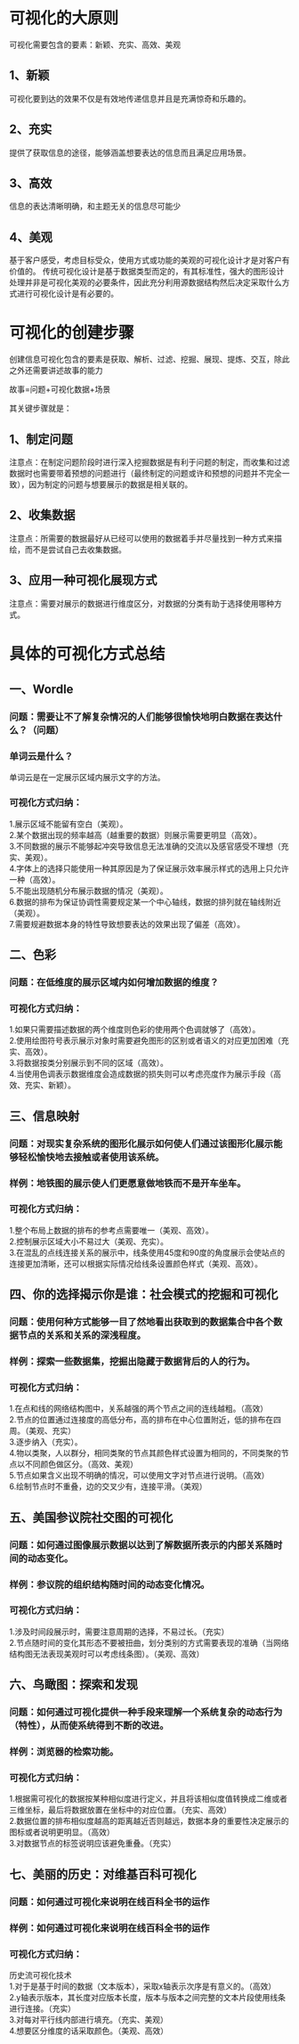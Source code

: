 # 可视化的大原则

可视化需要包含的要素：新颖、充实、高效、美观

## 1、新颖

可视化要到达的效果不仅是有效地传递信息并且是充满惊奇和乐趣的。

## 2、充实

提供了获取信息的途径，能够涵盖想要表达的信息而且满足应用场景。

## 3、高效

信息的表达清晰明确，和主题无关的信息尽可能少

## 4、美观

基于客户感受，考虑目标受众，使用方式或功能的美观的可视化设计才是对客户有价值的。
传统可视化设计是基于数据类型而定的，有其标准性，强大的图形设计处理并非是可视化美观的必要条件，因此充分利用源数据结构然后决定采取什么方式进行可视化设计是有必要的。


# 可视化的创建步骤

创建信息可视化包含的要素是获取、解析、过滤、挖掘、展现、提炼、交互，除此之外还需要讲述故事的能力

故事=问题+可视化数据+场景

其关键步骤就是：

## 1、制定问题

注意点：在制定问题阶段时进行深入挖掘数据是有利于问题的制定，而收集和过滤数据时也需要带着预想的问题进行（最终制定的问题或许和预想的问题并不完全一致），因为制定的问题与想要展示的数据是相关联的。

## 2、收集数据

注意点：所需要的数据最好从已经可以使用的数据着手并尽量找到一种方式来描绘，而不是尝试自己去收集数据。

## 3、应用一种可视化展现方式

注意点：需要对展示的数据进行维度区分，对数据的分类有助于选择使用哪种方式。


# 具体的可视化方式总结

## 一、Wordle

### 问题：需要让不了解复杂情况的人们能够很愉快地明白数据在表达什么？（问题）

### 单词云是什么？
单词云是在一定展示区域内展示文字的方法。

### 可视化方式归纳：
1.展示区域不能留有空白（美观）。  
2.某个数据出现的频率越高（越重要的数据）则展示需要更明显（高效）。  
3.不同数据的展示不能够起冲突导致信息无法准确的交流以及感官感受不理想（充实、美观）。  
4.字体上的选择只能使用一种其原因是为了保证展示效率展示样式的选用上只允许一种（高效）。  
5.不能出现随机分布展示数据的情况（美观）。  
6.数据的排布为保证协调性需要规定某一个中心轴线，数据的排列就在轴线附近（美观）。  
7.需要规避数据本身的特性导致想要表达的效果出现了偏差（高效）。  

## 二、色彩

### 问题：在低维度的展示区域内如何增加数据的维度？

### 可视化方式归纳：
1.如果只需要描述数据的两个维度则色彩的使用两个色调就够了（高效）。  
2.使用绘图符号表示展示对象时需要避免图形的区别或者语义的对应更加困难（充实、高效）。  
3.将数据按类分别展示到不同的区域（高效）。  
4.当使用色调表示数据维度会造成数据的损失则可以考虑亮度作为展示手段（高效、充实、新颖）。  

## 三、信息映射

### 问题：对现实复杂系统的图形化展示如何使人们通过该图形化展示能够轻松愉快地去接触或者使用该系统。

### 样例：地铁图的展示使人们更愿意做地铁而不是开车坐车。

### 可视化方式归纳：
1.整个布局上数据的排布的参考点需要唯一（美观、高效）。  
2.控制展示区域大小不易过大（美观、充实）。  
3.在混乱的点线连接关系的展示中，线条使用45度和90度的角度展示会使站点的连接更加清晰，还可以根据实际情况给线条设置颜色样式（美观、高效）。  

## 四、你的选择揭示你是谁：社会模式的挖掘和可视化

### 问题：使用何种方式能够一目了然地看出获取到的数据集合中各个数据节点的关系和关系的深浅程度。

### 样例：探索一些数据集，挖掘出隐藏于数据背后的人的行为。

### 可视化方式归纳：
1.在点和线的网络结构图中，关系越强的两个节点之间的连线越粗。（高效）  
2.节点的位置通过连接度的高低分布，高的排布在中心位置附近，低的排布在四周。（美观、充实）  
3.逐步纳入（充实）。  
4.物以类聚，人以群分，相同类聚的节点其颜色样式设置为相同的，不同类聚的节点以不同颜色做区分。（高效、美观）  
5.节点如果含义出现不明确的情况，可以使用文字对节点进行说明。（高效）  
6.绘制节点时不重叠，边的交叉少有，连接平滑。（美观）  

## 五、美国参议院社交图的可视化

### 问题：如何通过图像展示数据以达到了解数据所表示的内部关系随时间的动态变化。

### 样例：参议院的组织结构随时间的动态变化情况。

### 可视化方式归纳：
1.涉及时间段展示时，需要注意周期的选择，不易过长。（充实）  
2.节点随时间的变化其形态不要被扭曲，划分类别的方式需要表现的准确（当网络结构图无法表现美观时可以考虑线条图）。（美观、高效）  

## 六、鸟瞰图：探索和发现

### 问题：如何通过可视化提供一种手段来理解一个系统复杂的动态行为（特性），从而使系统得到不断的改进。

### 样例：浏览器的检索功能。

### 可视化方式归纳：
1.根据需可视化的数据按某种相似度进行定义，并且将该相似度值转换成二维或者三维坐标，最后将数据放置在坐标中的对应位置。（充实、高效）  
2.数据位置的排布相似度越高的距离越近否则越远，数据本身的重要性决定展示的图标或者说明更明显。（高效）  
3.对数据节点的标签说明应该避免重叠。（充实）  

## 七、美丽的历史：对维基百科可视化

### 问题：如何通过可视化来说明在线百科全书的运作

### 样例：如何通过可视化来说明在线百科全书的运作

### 可视化方式归纳：
历史流可视化技术  
1.对于是基于时间的数据（文本版本），采取x轴表示次序是有意义的。（高效）  
2.y轴表示版本，其长度对应版本长度，版本与版本之间完整的文本片段使用线条进行连接。（充实）  
3.对每对平行线内部进行填充。（充实、美观）  
4.想要区分维度的话采取颜色。（美观、高效）  